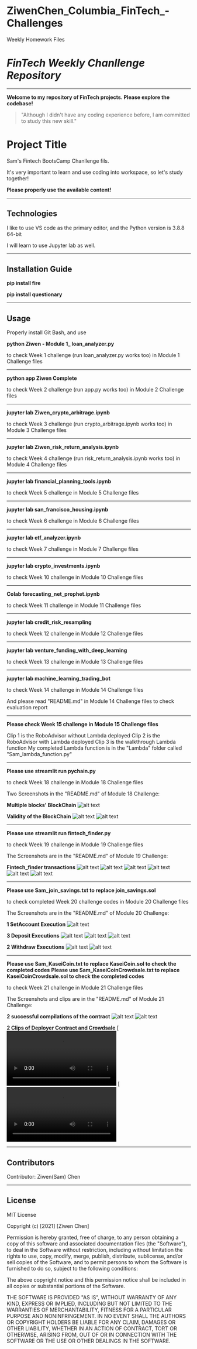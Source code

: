 # ZiwenChen_Columbia_FinTech_-Challenges
Weekly Homework Files




# *FinTech Weekly Chanllenge Repository* 
---

**Welcome to my repository of FinTech projects. Please explore the codebase!**

> "Although I didn't have any coding experience before, I am committed to study this new skill."

# Project Title

Sam's Fintech BootsCamp Chanllenge fils. 

It's very important to learn and use coding into workspace, so let's study together!

**Please properly use the available content!**


---

## Technologies

I like to use VS code as the primary editor, and the Python version is 3.8.8 64-bit

I will learn to use Jupyter lab as well.

---

## Installation Guide

**pip install fire**

**pip install questionary**

---

## Usage

Properly install Git Bash, and use 

**python Ziwen - Module 1_ loan_analyzer.py** 

to check Week 1 challenge (run loan_analyzer.py works too) in Module 1 Challenge files

---------------------------------------------------------------------------------------------------

**python app Ziwen Complete** 

to check Week 2 challenge (run app.py works too) in Module 2 Challenge files

---------------------------------------------------------------------------------------------------

**jupyter lab Ziwen_crypto_arbitrage.ipynb** 

to check Week 3 challenge (run crypto_arbitrage.ipynb works too) in Module 3 Challenge files

---------------------------------------------------------------------------------------------------

**jupyter lab Ziwen_risk_return_analysis.ipynb** 

to check Week 4 challenge (run risk_return_analysis.ipynb works too) in Module 4 Challenge files

---------------------------------------------------------------------------------------------------

**jupyter lab financial_planning_tools.ipynb** 

to check Week 5 challenge in Module 5 Challenge files

---------------------------------------------------------------------------------------------------

**jupyter lab san_francisco_housing.ipynb** 

to check Week 6 challenge in Module 6 Challenge files

---------------------------------------------------------------------------------------------------

**jupyter lab etf_analyzer.ipynb** 

to check Week 7 challenge in Module 7 Challenge files

---------------------------------------------------------------------------------------------------

**jupyter lab crypto_investments.ipynb** 

to check Week 10 challenge in Module 10 Challenge files

---------------------------------------------------------------------------------------------------

**Colab forecasting_net_prophet.ipynb** 

to check Week 11 challenge in Module 11 Challenge files

---------------------------------------------------------------------------------------------------

**jupyter lab credit_risk_resampling** 

to check Week 12 challenge in Module 12 Challenge files

---------------------------------------------------------------------------------------------------

**jupyter lab venture_funding_with_deep_learning** 

to check Week 13 challenge in Module 13 Challenge files

---------------------------------------------------------------------------------------------------

**jupyter lab machine_learning_trading_bot** 

to check Week 14 challenge in Module 14 Challenge files

And please read "README.md" in Module 14 Challenge files to check evaluation report

---------------------------------------------------------------------------------------------------

**Please check Week 15 challenge in Module 15 Challenge files** 

Clip 1 is the RoboAdvisor without Lambda deployed
Clip 2 is the RoboAdvisor with Lambda deployed
Clip 3 is the walkthrough Lambda function
My completed Lambda function is in the "Lambda" folder called "Sam_lambda_function.py"

---------------------------------------------------------------------------------------------------

**Please use streamlit run pychain.py** 

to check Week 18 challenge in Module 18 Challenge files

Two Screenshots in the "README.md" of Module 18 Challenge:

**Multiple blocks' BlockChain**
![alt text](https://github.com/Z1WenChen/ZiwenChen_Columbia_FinTech_-Challenges/blob/main/Module_18_Challenge_files/Starter_Code/Sam_Blocks.png)

**Validity of the BlockChain**
![alt text](https://github.com/Z1WenChen/ZiwenChen_Columbia_FinTech_-Challenges/blob/main/Module_18_Challenge_files/Starter_Code/Sam_Blocks_Valid.png)
![alt text](https://github.com/Z1WenChen/ZiwenChen_Columbia_FinTech_-Challenges/blob/main/Module_18_Challenge_files/Starter_Code/Sam_Blocks_Valid_Terminal.png)

---------------------------------------------------------------------------------------------------

**Please use streamlit run fintech_finder.py** 

to check Week 19 challenge in Module 19 Challenge files

The Screenshots are in the "README.md" of Module 19 Challenge:

**Fintech_finder transactions**
![alt text](https://github.com/Z1WenChen/ZiwenChen_Columbia_FinTech_-Challenges/blob/main/Module_19_Challenge_file/Starter_Code/Screenshot1.png)
![alt text](https://github.com/Z1WenChen/ZiwenChen_Columbia_FinTech_-Challenges/blob/main/Module_19_Challenge_file/Starter_Code/Screenshot2.png)
![alt text](https://github.com/Z1WenChen/ZiwenChen_Columbia_FinTech_-Challenges/blob/main/Module_19_Challenge_file/Starter_Code/Screenshot3.png)
![alt text](https://github.com/Z1WenChen/ZiwenChen_Columbia_FinTech_-Challenges/blob/main/Module_19_Challenge_file/Starter_Code/Screenshot4.png)
![alt text](https://github.com/Z1WenChen/ZiwenChen_Columbia_FinTech_-Challenges/blob/main/Module_19_Challenge_file/Starter_Code/Screenshot5.png)
![alt text](https://github.com/Z1WenChen/ZiwenChen_Columbia_FinTech_-Challenges/blob/main/Module_19_Challenge_file/Starter_Code/Screenshot6.png)


---------------------------------------------------------------------------------------------------


**Please use Sam_join_savings.txt to replace join_savings.sol** 

to check completed Week 20 challenge codes in Module 20 Challenge files

The Screenshots are in the "README.md" of Module 20 Challenge:


**1 SetAccount Execution**
![alt text](https://github.com/Z1WenChen/ZiwenChen_Columbia_FinTech_-Challenges/blob/main/Module_20_Challenge_File/Starter_Code/SetAcct1.png)


**3 Deposit Executions**
![alt text](https://github.com/Z1WenChen/ZiwenChen_Columbia_FinTech_-Challenges/blob/main/Module_20_Challenge_File/Starter_Code/Deposit1.png)
![alt text](https://github.com/Z1WenChen/ZiwenChen_Columbia_FinTech_-Challenges/blob/main/Module_20_Challenge_File/Starter_Code/Deposit2.png)
![alt text](https://github.com/Z1WenChen/ZiwenChen_Columbia_FinTech_-Challenges/blob/main/Module_20_Challenge_File/Starter_Code/Deposit3.png)


**2 Withdraw Executions**
![alt text](https://github.com/Z1WenChen/ZiwenChen_Columbia_FinTech_-Challenges/blob/main/Module_20_Challenge_File/Starter_Code/withdraw1.png)
![alt text](https://github.com/Z1WenChen/ZiwenChen_Columbia_FinTech_-Challenges/blob/main/Module_20_Challenge_File/Starter_Code/withdraw2.png)


---------------------------------------------------------------------------------------------------


**Please use Sam_KaseiCoin.txt to replace KaseiCoin.sol to check the completed codes** 
**Please use Sam_KaseiCoinCrowdsale.txt to replace KaseiCoinCrowdsale.sol to check the completed codes** 

to check Week 21 challenge in Module 21 Challenge files

The Screenshots and clips are in the "README.md" of Module 21 Challenge:


**2 successful compilations of the contract**
![alt text](https://github.com/Z1WenChen/ZiwenChen_Columbia_FinTech_-Challenges/blob/main/Module_21_Challenge_File/Starter_Code/KaseiCoin_compile.png)
![alt text](https://github.com/Z1WenChen/ZiwenChen_Columbia_FinTech_-Challenges/blob/main/Module_21_Challenge_File/Starter_Code/KaseiCoinCrowdsale_compile.png)



**2 Clips of Deployer Contract and Crowdsale**
[![Watch the video](https://github.com/Z1WenChen/ZiwenChen_Columbia_FinTech_-Challenges/blob/main/Module_21_Challenge_File/Starter_Code/KAC.mp4)
[![Watch the video](https://github.com/Z1WenChen/ZiwenChen_Columbia_FinTech_-Challenges/blob/main/Module_21_Challenge_File/Starter_Code/KAC_SALE.mp4)

---

## Contributors

Contributor: Ziwen(Sam) Chen

---

## License

MIT License

Copyright (c) [2021] [Ziwen Chen]

Permission is hereby granted, free of charge, to any person obtaining a copy
of this software and associated documentation files (the "Software"), to deal
in the Software without restriction, including without limitation the rights
to use, copy, modify, merge, publish, distribute, sublicense, and/or sell
copies of the Software, and to permit persons to whom the Software is
furnished to do so, subject to the following conditions:

The above copyright notice and this permission notice shall be included in all
copies or substantial portions of the Software.

THE SOFTWARE IS PROVIDED "AS IS", WITHOUT WARRANTY OF ANY KIND, EXPRESS OR
IMPLIED, INCLUDING BUT NOT LIMITED TO THE WARRANTIES OF MERCHANTABILITY,
FITNESS FOR A PARTICULAR PURPOSE AND NONINFRINGEMENT. IN NO EVENT SHALL THE
AUTHORS OR COPYRIGHT HOLDERS BE LIABLE FOR ANY CLAIM, DAMAGES OR OTHER
LIABILITY, WHETHER IN AN ACTION OF CONTRACT, TORT OR OTHERWISE, ARISING FROM,
OUT OF OR IN CONNECTION WITH THE SOFTWARE OR THE USE OR OTHER DEALINGS IN THE
SOFTWARE.
